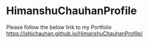 # HimanshuChauhanProfile
Please follow the below link to my Portfolio
https://ishichauhan.github.io/HimanshuChauhanProfile/ 
